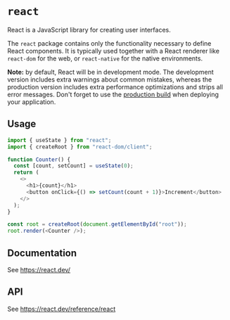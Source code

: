 # `react`

React is a JavaScript library for creating user interfaces.

The `react` package contains only the functionality necessary to define React
components. It is typically used together with a React renderer like `react-dom`
for the web, or `react-native` for the native environments.

**Note:** by default, React will be in development mode. The development version
includes extra warnings about common mistakes, whereas the production version
includes extra performance optimizations and strips all error messages. Don't
forget to use the
[production build](https://reactjs.org/docs/optimizing-performance.html#use-the-production-build)
when deploying your application.

## Usage

```js
import { useState } from "react";
import { createRoot } from "react-dom/client";

function Counter() {
  const [count, setCount] = useState(0);
  return (
    <>
      <h1>{count}</h1>
      <button onClick={() => setCount(count + 1)}>Increment</button>
    </>
  );
}

const root = createRoot(document.getElementById("root"));
root.render(<Counter />);
```

## Documentation

See https://react.dev/

## API

See https://react.dev/reference/react
